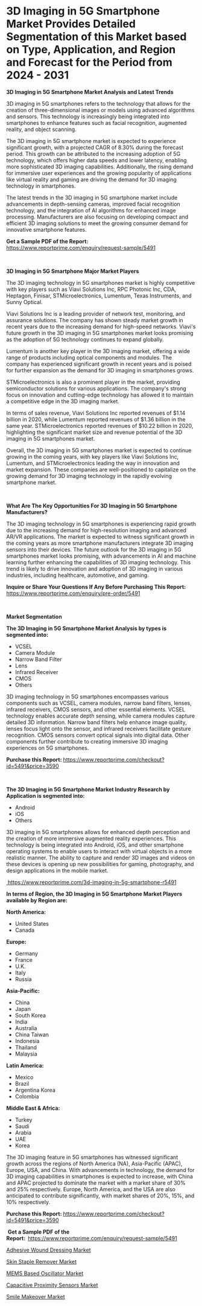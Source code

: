 <p><h1>3D Imaging in 5G Smartphone Market Provides Detailed Segmentation of this Market based on Type, Application, and Region and Forecast for the Period from 2024 - 2031</h1></p><p><strong>3D Imaging in 5G Smartphone Market Analysis and Latest Trends</strong></p>
<p><p>3D imaging in 5G smartphones refers to the technology that allows for the creation of three-dimensional images or models using advanced algorithms and sensors. This technology is increasingly being integrated into smartphones to enhance features such as facial recognition, augmented reality, and object scanning.</p><p>The 3D imaging in 5G smartphone market is expected to experience significant growth, with a projected CAGR of 8.30% during the forecast period. This growth can be attributed to the increasing adoption of 5G technology, which offers higher data speeds and lower latency, enabling more sophisticated 3D imaging capabilities. Additionally, the rising demand for immersive user experiences and the growing popularity of applications like virtual reality and gaming are driving the demand for 3D imaging technology in smartphones.</p><p>The latest trends in the 3D imaging in 5G smartphone market include advancements in depth-sensing cameras, improved facial recognition technology, and the integration of AI algorithms for enhanced image processing. Manufacturers are also focusing on developing compact and efficient 3D imaging solutions to meet the growing consumer demand for innovative smartphone features.</p></p>
<p><strong>Get a Sample PDF of the Report:&nbsp;</strong> <a href="https://www.reportprime.com/enquiry/request-sample/5491">https://www.reportprime.com/enquiry/request-sample/5491</a></p>
<p>&nbsp;</p>
<p><strong>3D Imaging in 5G Smartphone Major Market Players</strong></p>
<p><p>The 3D imaging technology in 5G smartphones market is highly competitive with key players such as Viavi Solutions Inc, RPC Photonic Inc, CDA, Heptagon, Finisar, STMicroelectronics, Lumentum, Texas Instruments, and Sunny Optical.</p><p>Viavi Solutions Inc is a leading provider of network test, monitoring, and assurance solutions. The company has shown steady market growth in recent years due to the increasing demand for high-speed networks. Viavi's future growth in the 3D imaging in 5G smartphones market looks promising as the adoption of 5G technology continues to expand globally.</p><p>Lumentum is another key player in the 3D imaging market, offering a wide range of products including optical components and modules. The company has experienced significant growth in recent years and is poised for further expansion as the demand for 3D imaging in smartphones grows.</p><p>STMicroelectronics is also a prominent player in the market, providing semiconductor solutions for various applications. The company's strong focus on innovation and cutting-edge technology has allowed it to maintain a competitive edge in the 3D imaging market.</p><p>In terms of sales revenue, Viavi Solutions Inc reported revenues of $1.14 billion in 2020, while Lumentum reported revenues of $1.36 billion in the same year. STMicroelectronics reported revenues of $10.22 billion in 2020, highlighting the significant market size and revenue potential of the 3D imaging in 5G smartphones market.</p><p>Overall, the 3D imaging in 5G smartphones market is expected to continue growing in the coming years, with key players like Viavi Solutions Inc, Lumentum, and STMicroelectronics leading the way in innovation and market expansion. These companies are well-positioned to capitalize on the growing demand for 3D imaging technology in the rapidly evolving smartphone market.</p></p>
<p>&nbsp;</p>
<p><strong>What Are The Key Opportunities For 3D Imaging in 5G Smartphone Manufacturers?</strong></p>
<p><p>The 3D imaging technology in 5G smartphones is experiencing rapid growth due to the increasing demand for high-resolution imaging and advanced AR/VR applications. The market is expected to witness significant growth in the coming years as more smartphone manufacturers integrate 3D imaging sensors into their devices. The future outlook for the 3D imaging in 5G smartphones market looks promising, with advancements in AI and machine learning further enhancing the capabilities of 3D imaging technology. This trend is likely to drive innovation and adoption of 3D imaging in various industries, including healthcare, automotive, and gaming.</p></p>
<p><strong>Inquire or Share Your Questions If Any Before Purchasing This Report:</strong> <a href="https://www.reportprime.com/enquiry/pre-order/5491">https://www.reportprime.com/enquiry/pre-order/5491</a></p>
<p>&nbsp;</p>
<p><strong>Market Segmentation</strong></p>
<p><strong>The 3D Imaging in 5G Smartphone Market Analysis by types is segmented into:</strong></p>
<p><ul><li>VCSEL</li><li>Camera Module</li><li>Narrow Band Filter</li><li>Lens</li><li>Infrared Receiver</li><li>CMOS</li><li>Others</li></ul></p>
<p><p>3D imaging technology in 5G smartphones encompasses various components such as VCSEL, camera modules, narrow band filters, lenses, infrared receivers, CMOS sensors, and other essential elements. VCSEL technology enables accurate depth sensing, while camera modules capture detailed 3D information. Narrow band filters help enhance image quality, lenses focus light onto the sensor, and infrared receivers facilitate gesture recognition. CMOS sensors convert optical signals into digital data. Other components further contribute to creating immersive 3D imaging experiences on 5G smartphones.</p></p>
<p><strong>Purchase this Report:&nbsp;</strong><a href="https://www.reportprime.com/checkout?id=5491&price=3590">https://www.reportprime.com/checkout?id=5491&price=3590</a></p>
<p>&nbsp;</p>
<p><strong>The 3D Imaging in 5G Smartphone Market Industry Research by Application is segmented into:</strong></p>
<p><ul><li>Android</li><li>iOS</li><li>Others</li></ul></p>
<p><p>3D imaging in 5G smartphones allows for enhanced depth perception and the creation of more immersive augmented reality experiences. This technology is being integrated into Android, iOS, and other smartphone operating systems to enable users to interact with virtual objects in a more realistic manner. The ability to capture and render 3D images and videos on these devices is opening up new possibilities for gaming, photography, and design applications in the mobile market.</p></p>
<p><a href="https://www.reportprime.com/3d-imaging-in-5g-smartphone-r5491">&nbsp;https://www.reportprime.com/3d-imaging-in-5g-smartphone-r5491</a></p>
<p><strong>In terms of Region, the 3D Imaging in 5G Smartphone Market Players available by Region are:</strong></p>
<p>
    <p> <strong> North America: </strong>
        <ul>
            <li>United States</li>
            <li>Canada</li>
        </ul>
        </p> 
    <p> <strong> Europe: </strong>
        <ul>
            <li>Germany</li>
            <li>France</li>
            <li>U.K.</li>
            <li>Italy</li>
            <li>Russia</li>
        </ul>
        </p> 
    <p> <strong> Asia-Pacific: </strong>
        <ul>
            <li>China</li>
            <li>Japan</li>
            <li>South Korea</li>
            <li>India</li>
            <li>Australia</li>
            <li>China Taiwan</li>
            <li>Indonesia</li>
            <li>Thailand</li>
            <li>Malaysia</li>
        </ul>
        </p> 
    <p> <strong> Latin America: </strong>
        <ul>
            <li>Mexico</li>
            <li>Brazil</li>
            <li>Argentina Korea</li>
            <li>Colombia</li>
        </ul>
        </p> 
    <p> <strong> Middle East & Africa: </strong>
        <ul>
            <li>Turkey</li>
            <li>Saudi</li>
            <li>Arabia</li>
            <li>UAE</li>
            <li>Korea</li>
        </ul>
    </p>
    </p>
<p><p>The 3D imaging feature in 5G smartphones has witnessed significant growth across the regions of North America (NA), Asia-Pacific (APAC), Europe, USA, and China. With advancements in technology, the demand for 3D imaging capabilities in smartphones is expected to increase, with China and APAC projected to dominate the market with a market share of 30% and 25% respectively. Europe, North America, and the USA are also anticipated to contribute significantly, with market shares of 20%, 15%, and 10% respectively.</p></p>
<p><strong>Purchase this Report: </strong><a href="https://www.reportprime.com/checkout?id=5491&price=3590">https://www.reportprime.com/checkout?id=5491&price=3590</a></p>
<p>&nbsp;<strong>Get a Sample PDF of the Report:&nbsp;&nbsp;</strong><a href="https://www.reportprime.com/enquiry/request-sample/5491">https://www.reportprime.com/enquiry/request-sample/5491</a></p>
<p><strong></strong></p>
<p><p><a href="https://medium.com/@cloydrenner_30555/global-adhesive-wound-dressing-market-status-2024-2031-and-forecast-by-region-product-end-4ee16f753e47">Adhesive Wound Dressing Market</a></p><p><a href="https://medium.com/@soloncarter54/skin-staple-remover-market-market-segmentation-geographical-regions-and-market-forcast-till-2031-be004cbd3aa8">Skin Staple Remover Market</a></p><p><a href="https://github.com/Raeloodard576457/Market-Research-Report-List-1/blob/main/mems-based-oscillator-market.md">MEMS Based Oscillator Market</a></p><p><a href="https://github.com/LiamKanenood/Market-Research-Report-List-2/blob/main/capacitive-proximity-sensors-market.md">Capacitive Proximity Sensors Market</a></p><p><a href="https://medium.com/@babymorar/mapping-the-smile-makeover-market-trends-challenges-and-breakthroughs-2024-2031-0baa09db04a5">Smile Makeover Market</a></p></p>